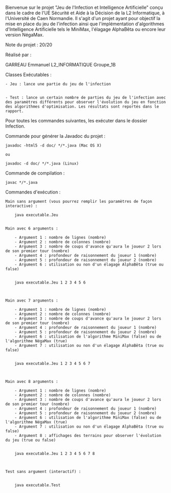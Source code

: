 Bienvenue sur le projet "Jeu de l'Infection et Intelligence Artificielle" conçu dans le cadre de l'UE Sécurité et Aide à la Décision de la L2 Informatique, à l'Université de Caen Normandie.
Il s'agit d'un projet ayant pour objectif la mise en place du jeu de l'infection ainsi que l'implémentation d'algorithmes d'Intelligence Artificielle tels le MiniMax, l'élagage AlphaBêta ou encore leur version NégaMax.

Note du projet : 20/20


Réalisé par :

GARREAU		Emmanuel	L2_INFORMATIQUE		Groupe_1B


Classes Exécutables :


	- Jeu : lance une partie du jeu de l'infection


	- Test : lance un certain nombre de parties du jeu de l'infection avec des paramètres différents pour observer l'évolution du jeu en fonction des algorithmes d'optimisation. Les résultats sont reportés dans le rapport.




Pour toutes les commandes suivantes, les exécuter dans le dossier Infection.


Commande pour générer la Javadoc du projet :


	javadoc -html5 -d doc/ */*.java (Mac OS X)

	ou

	javadoc -d doc/ */*.java (Linux)


Commande de compilation :


	javac */*.java


Commandes d'exécution :


	Main sans argument (vous pourrez remplir les paramètres de façon interactive) :

		java executable.Jeu
	
	
	Main avec 6 arguments :

		- Argument 1 : nombre de lignes (nombre)
		- Argument 2 : nombre de colonnes (nombre)
		- Argument 3 : nombre de coups d'avance qu'aura le joueur 2 lors de son premier tour (nombre)
		- Argument 4 : profondeur de raisonnement du joueur 1 (nombre)
		- Argument 5 : profondeur de raisonnement du joueur 2 (nombre)
		- Argument 6 : utilisation ou non d'un élagage AlphaBêta (true ou false)


		java executable.Jeu 1 2 3 4 5 6



	Main avec 7 arguments :

		- Argument 1 : nombre de lignes (nombre)
		- Argument 2 : nombre de colonnes (nombre)
		- Argument 3 : nombre de coups d'avance qu'aura le joueur 2 lors de son premier tour (nombre)
		- Argument 4 : profondeur de raisonnement du joueur 1 (nombre)
		- Argument 5 : profondeur de raisonnement du joueur 2 (nombre)
		- Argument 6 : utilisation de l'algorithme MiniMax (false) ou de l'algorithme NégaMax (true)
		- Argument 7 : utilisation ou non d'un élagage AlphaBêta (true ou false)


		java executable.Jeu 1 2 3 4 5 6 7



	Main avec 8 arguments :

		- Argument 1 : nombre de lignes (nombre)
		- Argument 2 : nombre de colonnes (nombre)
		- Argument 3 : nombre de coups d'avance qu'aura le joueur 2 lors de son premier tour (nombre)
		- Argument 4 : profondeur de raisonnement du joueur 1 (nombre)
		- Argument 5 : profondeur de raisonnement du joueur 2 (nombre)
		- Argument 6 : utilisation de l'algorithme MiniMax (false) ou de l'algorithme NégaMax (true)
		- Argument 7 : utilisation ou non d'un élagage AlphaBêta (true ou false)
		- Argument 8 : affichages des terrains pour observer l'évolution du jeu (true ou false)


		java executable.Jeu 1 2 3 4 5 6 7 8



	Test sans argument (interactif) :


		java executable.Test
